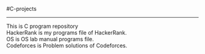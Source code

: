 #C-projects <br><hr>
This is C program repository <br>
HackerRank is my programs file of HackerRank. <br>
OS is OS lab manual programs file. <br>
Codeforces is Problem solutions of Codeforces.
